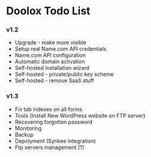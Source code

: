 Doolox Todo List
================

### v1.2 ###

* Upgrade - make more visible
* Setup real Name.com API credentials
* Name.com API configuration
* Automatic domain activation
* Self-hosted installation wizard
* Self-hosted - private/public key scheme
* Self-hosted - remove SaaS stuff

### v1.3 ###

* Fix tab indexes on all forms
* Tools (Install New WordPress website on FTP server)
* Recovering forgotten password
* Monitoring
* Backup
* Depolyment (Synkee integration)
* Ftp servers management (?)